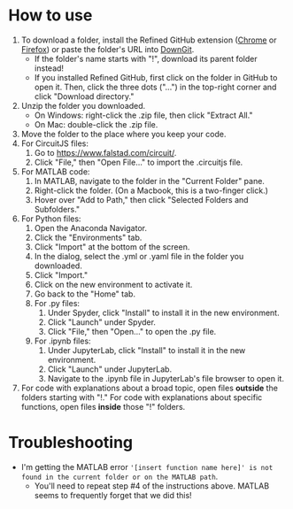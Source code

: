 # How to use
1. To download a folder, install the Refined GitHub extension ([Chrome](https://chrome.google.com/webstore/detail/refined-github/hlepfoohegkhhmjieoechaddaejaokhf) or [Firefox](https://addons.mozilla.org/en-US/firefox/addon/refined-github-/?utm_source=addons.mozilla.org)) or paste the folder's URL into [DownGit](https://minhaskamal.github.io/DownGit).
   * If the folder's name starts with "!", download its parent folder instead!
   * If you installed Refined GitHub, first click on the folder in GitHub to open it. Then, click the three dots ("...") in the top-right corner and click "Download directory."
2. Unzip the folder you downloaded.
   * On Windows: right-click the .zip file, then click "Extract All."
   * On Mac: double-click the .zip file.
3. Move the folder to the place where you keep your code.
4. For CircuitJS files:
   1. Go to https://www.falstad.com/circuit/.
   2. Click "File," then "Open File…" to import the .circuitjs file.
5. For MATLAB code:
   1. In MATLAB, navigate to the folder in the "Current Folder" pane.
   2. Right-click the folder. (On a Macbook, this is a two-finger click.)
   3. Hover over "Add to Path," then click "Selected Folders and Subfolders."
6. For Python files:
   1. Open the Anaconda Navigator.
   2. Click the "Environments" tab.
   3. Click "Import" at the bottom of the screen.
   4. In the dialog, select the .yml or .yaml file in the folder you downloaded.
   5. Click "Import."
   6. Click on the new environment to activate it.
   7. Go back to the "Home" tab.
   8. For .py files:
      1. Under Spyder, click "Install" to install it in the new environment.
      2. Click "Launch" under Spyder.
      3. Click "File," then "Open…" to open the .py file.
   9. For .ipynb files:
      1. Under JupyterLab, click "Install" to install it in the new environment.
      2. Click "Launch" under JupyterLab.
      3. Navigate to the .ipynb file in JupyterLab's file browser to open it.
7. For code with explanations about a broad topic, open files **outside** the folders starting with "!." For code with explanations about specific functions, open files **inside** those "!" folders.

# Troubleshooting
* I'm getting the MATLAB error `'[insert function name here]' is not found in the current folder or on the MATLAB path`.
  * You'll need to repeat step #4 of the instructions above. MATLAB seems to frequently forget that we did this!
